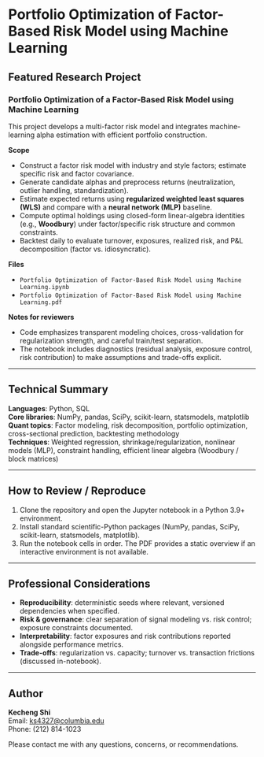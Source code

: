 # Portfolio Optimization of Factor-Based Risk Model using Machine Learning 

## Featured Research Project
### Portfolio Optimization of a Factor-Based Risk Model using Machine Learning

This project develops a multi-factor risk model and integrates machine-learning alpha estimation with efficient portfolio construction.

**Scope**
- Construct a factor risk model with industry and style factors; estimate specific risk and factor covariance.
- Generate candidate alphas and preprocess returns (neutralization, outlier handling, standardization).
- Estimate expected returns using **regularized weighted least squares (WLS)** and compare with a **neural network (MLP)** baseline.
- Compute optimal holdings using closed-form linear-algebra identities (e.g., **Woodbury**) under factor/specific risk structure and common constraints.
- Backtest daily to evaluate turnover, exposures, realized risk, and P&L decomposition (factor vs. idiosyncratic).

**Files**
- `Portfolio Optimization of Factor-Based Risk Model using Machine Learning.ipynb`
- `Portfolio Optimization of Factor-Based Risk Model using Machine Learning.pdf`

**Notes for reviewers**
- Code emphasizes transparent modeling choices, cross-validation for regularization strength, and careful train/test separation.
- The notebook includes diagnostics (residual analysis, exposure control, risk contribution) to make assumptions and trade-offs explicit.

---

## Technical Summary

**Languages**: Python, SQL  
**Core libraries**: NumPy, pandas, SciPy, scikit-learn, statsmodels, matplotlib  
**Quant topics**: Factor modeling, risk decomposition, portfolio optimization, cross-sectional prediction, backtesting methodology  
**Techniques**: Weighted regression, shrinkage/regularization, nonlinear models (MLP), constraint handling, efficient linear algebra (Woodbury / block matrices)

---

## How to Review / Reproduce

1. Clone the repository and open the Jupyter notebook in a Python 3.9+ environment.
2. Install standard scientific-Python packages (NumPy, pandas, SciPy, scikit-learn, statsmodels, matplotlib).
3. Run the notebook cells in order. The PDF provides a static overview if an interactive environment is not available.


---

## Professional Considerations

- **Reproducibility**: deterministic seeds where relevant, versioned dependencies when specified.  
- **Risk & governance**: clear separation of signal modeling vs. risk control; exposure constraints documented.  
- **Interpretability**: factor exposures and risk contributions reported alongside performance metrics.  
- **Trade-offs**: regularization vs. capacity; turnover vs. transaction frictions (discussed in-notebook).

---

## Author

**Kecheng Shi**  
Email: ks4327@columbia.edu  
Phone: (212) 814-1023  

Please contact me with any questions, concerns, or recommendations.
